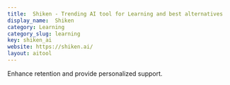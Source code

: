 ```yaml
---
title:  Shiken - Trending AI tool for Learning and best alternatives
display_name:  Shiken
category: Learning
category_slug: learning
key: shiken_ai
website: https://shiken.ai/
layout: aitool
---
```


Enhance retention and provide personalized support.
